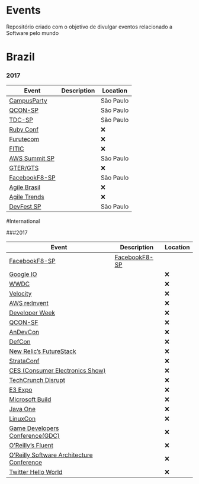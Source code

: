 # Events

Repositório criado com o objetivo de divulgar eventos relacionado a Software pelo mundo

# Brazil

### 2017
Event | Description | Location
---- | ----| ----|
[CampusParty](http://brasil.campus-party.org/)||São Paulo|
[QCON-SP](http://qconsp.com/)||São Paulo|
[TDC-SP](http://www.thedevelopersconference.com.br/)||São Paulo|
[Ruby Conf](www.rubyconf.com.br/)||:x:
[Furutecom](http://futurecom.com.br)||:x:
[FITIC](http://fitic.com.br/)||:x:
[AWS Summit SP](https://aws.amazon.com/pt/summits/sao-paulo/)||São Paulo|
[GTER/GTS](http://gtergts.nic.br/)||:x:
[FacebookF8-SP](https://www.fbf8.com/)||São Paulo|
[Agile Brasil](https://www.agilebrazil.com)||:x:
[Agile Trends](https://agiletrendsbr.com/)||:x:
[DevFest SP](https://devfest.com.br/)||São Paulo|

#International

###2017

Event | Description | Location
---- | ----| ----|
[FacebookF8-SP](https://www.fbf8.com/)|[FacebookF8-SP](https://www.fbf8.com/)
[Google IO]()||:x:
[WWDC]()||:x:
[Velocity]()||:x:
[AWS re:Invent]()||:x:
[Developer Week]()||:x:
[QCON-SF]()||:x:
[AnDevCon]()||:x:
[DefCon]()||:x:
[New Relic’s FutureStack]()||:x:
[StrataConf]()||:x:
[CES (Consumer Electronics Show)]()||:x:
[TechCrunch Disrupt]()||:x:
[E3 Expo]()||:x:
[Microsoft Build]()||:x:
[Java One]()||:x:
[LinuxCon]()||:x:
[Game Developers Conference(GDC)]()||:x:
[O’Reilly’s Fluent]()||:x:
[O’Reilly Software Architecture Conference]()||:x:
[Twitter Hello World]()||:x:
